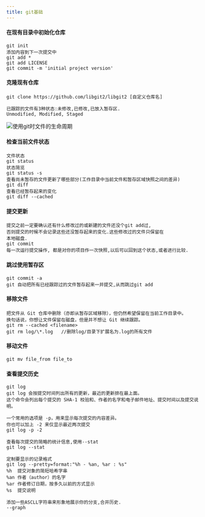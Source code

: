 ```yaml
---
title: git基础
---
```


#### 在现有目录中初始化仓库
```
git init
添加内容到下一次提交中
git add *
git add LICENSE
git commit -m 'initial project version'
```
#### 克隆现有仓库
```
git clone https://github.com/libgit2/libgit2 [自定义仓库名]
```

```
已跟踪的文件有3种状态:未修改,已修改,已放入暂存区.
Unmodified, Modified, Staged
```

![使用git时文件的生命周期](https://git-scm.com/book/en/v2/images/lifecycle.png "生命周期")

#### 检查当前文件状态
```
文件状态
git status
状态简览
git status -s
查看尚未暂存的文件更新了哪些部分(工作目录中当前文件和暂存区域快照之间的差异)
git diff
查看已经暂存起来的变化
git diff --cached
```
#### 提交更新
```
提交之前一定要确认还有什么修改过的或新建的文件还没个git add过,
否则提交的时候不会记录这些还没暂存起来的变化.这些修改过的文件只保留在
本地磁盘.
git commit
每一次运行提交操作, 都是对你的项目作一次快照,以后可以回到这个状态,或者进行比较.
```
#### 跳过使用暂存区
```
git commit -a
git 自动把所有已经跟踪过的文件暂存起来一并提交,从而跳过git add
```

#### 移除文件
```
把文件从 Git 仓库中删除（亦即从暂存区域移除），但仍然希望保留在当前工作目录中。
换句话说，你想让文件保留在磁盘，但是并不想让 Git 继续跟踪。
git rm --cached <filename>
git rm log/\*.log   //删除log/目录下扩展名为.log的所有文件
```

#### 移动文件
```
git mv file_from file_to
```
#### 查看提交历史
```
git log 
git log 会按提交时间列出所有的更新，最近的更新排在最上面。 
这个命令会列出每个提交的 SHA-1 校验和、作者的名字和电子邮件地址、提交时间以及提交说明。

一个常用的选项是 -p，用来显示每次提交的内容差异。 
你也可以加上 -2 来仅显示最近两次提交
git log -p -2

查看每次提交的简略的统计信息,使用--stat
git log --stat

定制要显示的记录格式
git log --pretty=format:"%h - %an, %ar : %s"
%h  提交对象的简短哈希字串
%an 作者（author）的名字
%ar 作者修订日期，按多久以前的方式显示
%s  提交说明

添加一些ASCLL字符串来形象地展示你的分支,合并历史.
--graph
```